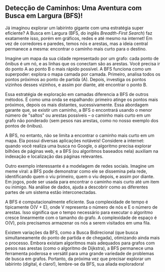 ## Detecção de Caminhos: Uma Aventura com Busca em Largura (BFS)!

Já imaginou explorar um labirinto gigante com uma estratégia super eficiente?  A Busca em Largura (BFS, do inglês *Breadth-First Search*) faz exatamente isso, porém em gráficos, redes e até mesmo na internet!  Em vez de corredores e paredes, temos nós e arestas, mas a ideia central permanece a mesma: encontrar o caminho mais curto para o destino.

Imagine um mapa da sua cidade representado por um grafo: cada ponto de ônibus é um nó, e as linhas que os conectam são as arestas.  Você precisa ir do ponto A ao ponto B o mais rápido possível. A BFS funciona como um superpoder: explora o mapa camada por camada. Primeiro, analisa todos os pontos próximos ao ponto de partida (A). Depois, investiga os pontos vizinhos desses vizinhos, e assim por diante, até encontrar o ponto B.

Essa estratégia de exploração em camadas diferencia a BFS de outros métodos. É como uma onda se espalhando: primeiro atinge os pontos mais próximos, depois os mais distantes, sucessivamente. Essa abordagem garante que, se existir um caminho, a BFS o encontrará usando o menor número de "saltos" ou arestas possíveis – o caminho mais curto em um grafo não ponderado (sem pesos nas arestas, como no nosso exemplo dos pontos de ônibus).


A BFS, no entanto, não se limita a encontrar o caminho mais curto em um mapa. Ela possui diversas aplicações notáveis!  Considere a internet: quando você realiza uma busca no Google, o algoritmo precisa explorar bilhões de páginas web, e a BFS (ou algoritmos baseados nela) auxiliam na indexação e localização das páginas relevantes.

Outro exemplo interessante é a modelagem de redes sociais. Imagine um meme viral: a BFS pode demonstrar como ele se dissemina pela rede, identificando quem o viu primeiro, quem o viu depois, e assim por diante. Em jogos, pode ser usada para encontrar o caminho mais curto até um item ou inimigo. Na análise de dados, ajuda a descobrir como as diferentes partes de um sistema estão interconectadas.

A BFS é computacionalmente eficiente. Sua complexidade de tempo é tipicamente O(V + E), onde V representa o número de nós e E o número de arestas.  Isso significa que o tempo necessário para executar o algoritmo cresce linearmente com o tamanho do grafo. A complexidade de espaço é O(V), pois precisamos armazenar os nós a serem visitados em uma fila.

Existem variações da BFS, como a Busca Bidirecional (que busca simultaneamente do ponto de partida e de chegada), otimizando ainda mais o processo. Embora existam algoritmos mais adequados para grafos com pesos nas arestas (como o algoritmo de Dijkstra), a BFS permanece uma ferramenta poderosa e versátil para uma grande variedade de problemas de busca em grafos. Portanto, da próxima vez que precisar explorar um labirinto (digital, é claro!), lembre-se da BFS, sua aliada exploradora!